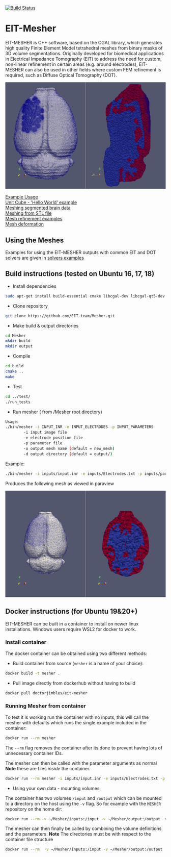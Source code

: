 [![Build Status](https://travis-ci.org/EIT-team/Mesher.svg?branch=master)](https://travis-ci.org/EIT-team/Mesher)
# EIT-Mesher

EIT-MESHER is C++ software, based on the CGAL library, which generates high quality Finite Element Model tetrahedral meshes from binary masks of 3D volume segmentations. Originally developed for biomedical applications in Electrical Impedance Tomography (EIT) to address the need for custom, non-linear refinement in certain areas (e.g. around electrodes), EIT-MESHER can also be used in other fields where custom FEM refinement is required, such as Diffuse Optical Tomography (DOT).

<img src = "./examples/brain/figures/brain_PV_HR.png" alt="Rat Brain Mesh" width = 600>

[Example Usage](./examples/readme.md)  
[Unit Cube - 'Hello World' example](./examples/unitcube/readme.md)  
[Meshing segmented brain data](./examples/brain/readme.md)  
[Meshing from STL file](./examples/neonatescalp/readme.md)  
[Mesh refinement examples](./examples/refinements/readme.md)  
[Mesh deformation](./examples/deformation/readme.md)

## Using the Meshes

Examples for using the EIT-MESHER outputs with common EIT and DOT solvers are given in [solvers examples](examples/solvers)

## Build instructions (tested on Ubuntu 16, 17, 18)

* Install dependencies

```bash
sudo apt-get install build-essential cmake libcgal-dev libcgal-qt5-dev libglu1-mesa libxi-dev libxmu-dev libglu1-mesa-dev
```

* Clone repository

```bash
git clone https://github.com/EIT-team/Mesher.git
```

* Make build & output directories

```bash
cd Mesher
mkdir build
mkdir output
```

* Compile

```bash
cd build
cmake ..
make
```

* Test

```bash
cd ../test/
./run_tests
```

* Run mesher ( from /Mesher root directory)

```bash
Usage:
./bin/mesher -i INPUT_INR -e INPUT_ELECTRODES -p INPUT_PARAMETERS
        -i input image file
        -e electrode position file
        -p parameter file
        -o output mesh name (default = new_mesh)
        -d output directory (default = output/)
```

Example:

```bash
./bin/mesher -i inputs/input.inr -e inputs/Electrodes.txt -p inputs/params.txt
```

Produces the following mesh as viewed in paraview

![Brain Example](examples/brain/figures/brain_PV.png)

## Docker instructions (for Ubuntu 19&20+)

EIT-MESHER can be built in a container to install on newer linux installations. Windows users require WSL2 for docker to work.

### Install container

The docker container can be obtained using two different methods:

* Build container from source (`mesher` is a name of your choice):

```bash
docker build -t mesher .
```

* Pull image directly from dockerhub without having to build

```bash
docker pull doctorjimbles/eit-mesher
```

### Running Mesher from container

To test it is working run the container with no inputs, this will call the mesher with defaults which runs the single example included in the container:

```bash
docker run --rm mesher
```

The `--rm` flag removes the container after its done to prevent having lots of unnecessary container IDs.

The mesher can then be called with the parameter arguments as normal **Note** these are files *inside* the container.

```bash
docker run --rm mesher -i inputs/input.inr -e inputs/Electrodes.txt -p inputs/params.txt
```

* Using your own data - mounting volumes

The container has two volumes `/input` and `/output` which can be mounted to a directory on the host using the `-v` flag. So for example with the `MESHER` repository on the home dir:

```bash
docker run --rm -v ~/Mesher/inputs:/input -v ~/Mesher/output:/output  mesher
```

The mesher can then finally be called by combining the volume definitions and the parameters. **Note** The directories must be with respect to the container file structure

```bash
docker run --rm  -v ~/Mesher/inputs:/input -v ~/Mesher/output:/output  mesher -i /input/input.inr -e /input/Electrodes.txt -p /input/params.txt -d /output/ -o dockertest
```
